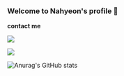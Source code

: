 ### Welcome to Nahyeon's profile 🌟


**contact me**

<div>
  <a href="https://www.instagram.com/nahueonn"><img src="https://img.shields.io/badge/Instagram-E4405F?style=flat-square&logo=Instagram&logoColor=white"/></a>

  <a href="mailto:k92544199@gmail.com" target="_blank"><img src="https://img.shields.io/badge/Gmail-%23EA4335?style=flat-square&logo=Gmail&logoColor=white"/></a> 
</div>


![Anurag's GitHub stats](https://github-readme-stats.vercel.app/api?username=Nahyeonnnn&show_icons=true&theme=dracula)
<!--
**Nahyeonnnn/Nahyeonnnn** is a ✨ _special_ ✨ repository because its `README.md` (this file) appears on your GitHub profile.

Here are some ideas to get you started:

- 🔭 I’m currently working on ...
- 🌱 I’m currently learning ...
- 👯 I’m looking to collaborate on ...
- 🤔 I’m looking for help with ...
- 💬 Ask me about ...
- 📫 How to reach me: ...
- 😄 Pronouns: ...
- ⚡ Fun fact: ...
-->
